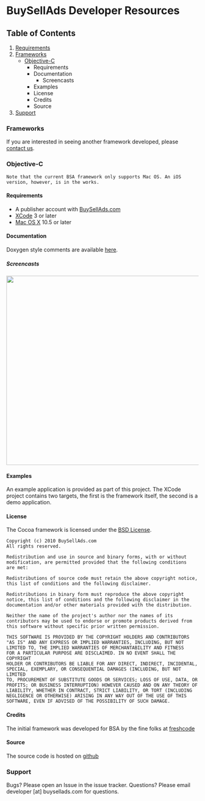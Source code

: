 # BuySellAds Developer Resources


## Table of Contents

1. [Requirements](#requirements "Requirements")
2. [Frameworks](#frameworks "Frameworks") 
	* [Objective-C](#cocoa "Objective-C")
		* Requirements
		* Documentation
			* Screencasts
		* Examples
		* License
		* Credits
		* Source
3. [Support](#support "Support")


### <a name="frameworks">Frameworks</a>
If you are interested in seeing another framework developed, please [contact us](#support).

### <a name="cocoa">Objective-C</a>
	Note that the current BSA framework only supports Mac OS. An iOS version, however, is in the works.

#### Requirements
* A publisher account with [BuySellAds.com](http://www.buysellads.com)
* [XCode](http://developer.apple.com) 3 or later
* [Mac OS X](http://www.apple.com/macosx/) 10.5 or later

#### Documentation
Doxygen style comments are available [here](http://developer.buysellads.com/cocoa/html).

##### Screencasts
<script src="http://www.apple.com/library/quicktime/2.0/scripts/prototype.js" language="JavaScript" type="text/javascript"></script>
<script src="http://www.apple.com/library/quicktime/2.0/scripts/qtp_poster.js" language="JavaScript" type="text/javascript"></script>
<link href="http://www.apple.com/library/quicktime/2.0/stylesheets/qtp_poster.css" rel="StyleSheet" type="text/css" />
<a href="http://developer.buysellads.com/cocoa/media/BSAScreencast.mov" rel="qtposter" jscontroller="false">
	<img src="http://developer.buysellads.com/cocoa/media/BSAScreencast.jpg" width="726" height="496"/>
</a>

#### Examples
An example application is provided as part of this project. The XCode project contains two targets, the first is the framework itself, the second is a demo application.

#### License
The Cocoa framework is licensed under the [BSD License](http://www.opensource.org/licenses/bsd-license.php).

	Copyright (c) 2010 BuySellAds.com
	All rights reserved.

	Redistribution and use in source and binary forms, with or without
	modification, are permitted provided that the following conditions
	are met:

	Redistributions of source code must retain the above copyright notice,
	this list of conditions and the following disclaimer.

	Redistributions in binary form must reproduce the above copyright
	notice, this list of conditions and the following disclaimer in the
	documentation and/or other materials provided with the distribution.

	Neither the name of the project's author nor the names of its
	contributors may be used to endorse or promote products derived from
	this software without specific prior written permission.

	THIS SOFTWARE IS PROVIDED BY THE COPYRIGHT HOLDERS AND CONTRIBUTORS
	"AS IS" AND ANY EXPRESS OR IMPLIED WARRANTIES, INCLUDING, BUT NOT
	LIMITED TO, THE IMPLIED WARRANTIES OF MERCHANTABILITY AND FITNESS
	FOR A PARTICULAR PURPOSE ARE DISCLAIMED. IN NO EVENT SHALL THE COPYRIGHT
	HOLDER OR CONTRIBUTORS BE LIABLE FOR ANY DIRECT, INDIRECT, INCIDENTAL,
	SPECIAL, EXEMPLARY, OR CONSEQUENTIAL DAMAGES (INCLUDING, BUT NOT LIMITED
	TO, PROCUREMENT OF SUBSTITUTE GOODS OR SERVICES; LOSS OF USE, DATA, OR
	PROFITS; OR BUSINESS INTERRUPTION) HOWEVER CAUSED AND ON ANY THEORY OF
	LIABILITY, WHETHER IN CONTRACT, STRICT LIABILITY, OR TORT (INCLUDING
	NEGLIGENCE OR OTHERWISE) ARISING IN ANY WAY OUT OF THE USE OF THIS
	SOFTWARE, EVEN IF ADVISED OF THE POSSIBILITY OF SUCH DAMAGE.

#### Credits
The initial framework was developed for BSA by the fine folks at [freshcode](http://madefresh.ca/)

#### Source
The source code is hosted on [github](http://github.com/buysellads/buysellads-cocoa)

### <a name="support">Support</a>
Bugs? Please open an Issue in the issue tracker.
Questions? Please email developer [at] buysellads.com for questions.
